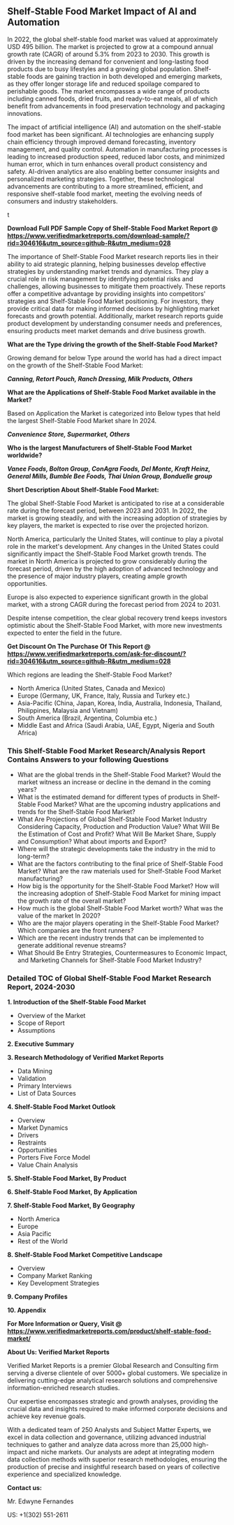 <h2>Shelf-Stable Food Market Impact of AI and Automation</h2><p>In 2022, the global shelf-stable food market was valued at approximately USD 495 billion. The market is projected to grow at a compound annual growth rate (CAGR) of around 5.3% from 2023 to 2030. This growth is driven by the increasing demand for convenient and long-lasting food products due to busy lifestyles and a growing global population. Shelf-stable foods are gaining traction in both developed and emerging markets, as they offer longer storage life and reduced spoilage compared to perishable goods. The market encompasses a wide range of products including canned foods, dried fruits, and ready-to-eat meals, all of which benefit from advancements in food preservation technology and packaging innovations.</p><p>The impact of artificial intelligence (AI) and automation on the shelf-stable food market has been significant. AI technologies are enhancing supply chain efficiency through improved demand forecasting, inventory management, and quality control. Automation in manufacturing processes is leading to increased production speed, reduced labor costs, and minimized human error, which in turn enhances overall product consistency and safety. AI-driven analytics are also enabling better consumer insights and personalized marketing strategies. Together, these technological advancements are contributing to a more streamlined, efficient, and responsive shelf-stable food market, meeting the evolving needs of consumers and industry stakeholders.</p>t</p><p id="" class=""><strong>Download Full PDF Sample Copy of Shelf-Stable Food Market Report @ <a href="https://www.verifiedmarketreports.com/download-sample/?rid=304616&utm_source=github-R&utm_medium=028" target="_blank">https://www.verifiedmarketreports.com/download-sample/?rid=304616&utm_source=github-R&utm_medium=028</a></strong></p><p>The importance of&nbsp;Shelf-Stable Food Market research reports lies in their ability to aid strategic planning, helping businesses develop effective strategies by understanding market trends and dynamics. They play a crucial role in risk management by identifying potential risks and challenges, allowing businesses to mitigate them proactively. These reports offer a competitive advantage by providing insights into competitors' strategies and Shelf-Stable Food Market positioning. For investors, they provide critical data for making informed decisions by highlighting market forecasts and growth potential. Additionally, market research reports guide product development by understanding consumer needs and preferences, ensuring products meet market demands and drive business growth.</p><p><strong>What are the&nbsp;Type driving the growth of the Shelf-Stable Food Market?</strong></p><p id="" class="">Growing demand for below Type around the world has had a direct impact on the growth of the Shelf-Stable Food Market:</p><em><strong>Canning, Retort Pouch, Ranch Dressing, Milk Products, Others</strong></em></p><strong>What are the&nbsp;Applications&nbsp;of Shelf-Stable Food Market available in the Market?</strong></p><p id="" class="">Based on Application the Market is categorized into Below types that held the largest Shelf-Stable Food Market share In 2024.</p><em><strong>Convenience Store, Supermarket, Others</strong></em></p><strong>Who is the largest Manufacturers of Shelf-Stable Food Market worldwide?</strong></p><p><em><strong>Vanee Foods, Bolton Group, ConAgra Foods, Del Monte, Kraft Heinz, General Mills, Bumble Bee Foods, Thai Union Group, Bonduelle group</strong></em></p><p id="" class=""><strong>Short Description About Shelf-Stable Food Market:</strong></p><p>The global Shelf-Stable Food Market is anticipated to rise at a considerable rate during the forecast period, between 2023 and 2031. In 2022, the market is growing steadily, and with the increasing adoption of strategies by key players, the market is expected to rise over the projected horizon.</p><p>North America, particularly the United States, will continue to play a pivotal role in the market's development. Any changes in the United States could significantly impact the Shelf-Stable Food Market growth trends. The market in North America is projected to grow considerably during the forecast period, driven by the high adoption of advanced technology and the presence of major industry players, creating ample growth opportunities.</p><p>Europe is also expected to experience significant growth in the global market, with a strong CAGR during the forecast period from 2024 to 2031.</p><p>Despite intense competition, the clear global recovery trend keeps investors optimistic about the Shelf-Stable Food Market, with more new investments expected to enter the field in the future.</p><p id="" class=""><strong>Get Discount On The Purchase Of This Report @ <a href="https://www.verifiedmarketreports.com/ask-for-discount/?rid=304616&utm_source=github-R&utm_medium=028" target="_blank">https://www.verifiedmarketreports.com/ask-for-discount/?rid=304616&utm_source=github-R&utm_medium=028</a></strong></p>Which regions are leading the Shelf-Stable Food Market?</p><ul><li>North America (United States, Canada and Mexico)</li><li>Europe (Germany, UK, France, Italy, Russia and Turkey etc.)</li><li>Asia-Pacific (China, Japan, Korea, India, Australia, Indonesia, Thailand, Philippines, Malaysia and Vietnam)</li><li>South America (Brazil, Argentina, Columbia etc.)</li><li>Middle East and Africa (Saudi Arabia, UAE, Egypt, Nigeria and South Africa)</li></ul><h3 id="" class="">This Shelf-Stable Food Market Research/Analysis Report Contains Answers to your following Questions</h3><ul><li>What are the global trends in the Shelf-Stable Food Market? Would the market witness an increase or decline in the demand in the coming years?</li><li>What is the estimated demand for different types of products in Shelf-Stable Food Market? What are the upcoming industry applications and trends for the Shelf-Stable Food Market?</li><li>What Are Projections of Global Shelf-Stable Food Market Industry Considering Capacity, Production and Production Value? What Will Be the Estimation of Cost and Profit? What Will Be Market Share, Supply and Consumption? What about imports and Export?</li><li>Where will the strategic developments take the industry in the mid to long-term?</li><li>What are the factors contributing to the final price of Shelf-Stable Food Market? What are the raw materials used for Shelf-Stable Food Market manufacturing?</li><li>How big is the opportunity for the Shelf-Stable Food Market? How will the increasing adoption of Shelf-Stable Food Market for mining impact the growth rate of the overall market?</li><li>How much is the global Shelf-Stable Food Market worth? What was the value of the market In 2020?</li><li>Who are the major players operating in the Shelf-Stable Food Market? Which companies are the front runners?</li><li>Which are the recent industry trends that can be implemented to generate additional revenue streams?</li><li>What Should Be Entry Strategies, Countermeasures to Economic Impact, and Marketing Channels for Shelf-Stable Food Market Industry?</li></ul><h3 id="" class="">Detailed TOC of Global Shelf-Stable Food Market Research Report, 2024-2030</h3><p id="" class=""><strong>1. Introduction of the Shelf-Stable Food Market</strong></p><ul><li>Overview of the Market</li><li>Scope of Report</li><li>Assumptions</li></ul><p id="" class=""><strong>2. Executive Summary</strong></p><p id="" class=""><strong>3. Research Methodology of Verified Market Reports</strong></p><ul><li>Data Mining</li><li>Validation</li><li>Primary Interviews</li><li>List of Data Sources</li></ul><p id="" class=""><strong>4. Shelf-Stable Food Market Outlook</strong></p><ul><li>Overview</li><li>Market Dynamics</li><li>Drivers</li><li>Restraints</li><li>Opportunities</li><li>Porters Five Force Model</li><li>Value Chain Analysis</li></ul><p id="" class=""><strong>5. Shelf-Stable Food Market, By Product</strong></p><p id="" class=""><strong>6. Shelf-Stable Food Market, By Application</strong></p><p id="" class=""><strong>7. Shelf-Stable Food Market, By Geography</strong></p><ul><li>North America</li><li>Europe</li><li>Asia Pacific</li><li>Rest of the World</li></ul><p id="" class=""><strong>8. Shelf-Stable Food Market Competitive Landscape</strong></p><ul><li>Overview</li><li>Company Market Ranking</li><li>Key Development Strategies</li></ul><p id="" class=""><strong>9. Company Profiles</strong></p><p id="" class=""><strong>10. Appendix</strong></p><p id="" class=""><strong>For More Information or Query, Visit @ <a href="https://www.verifiedmarketreports.com/product/shelf-stable-food-market/" target="_blank">https://www.verifiedmarketreports.com/product/shelf-stable-food-market/</a></strong></p><p id="" class=""><strong>About Us: Verified Market Reports</strong></p><p id="" class="">Verified Market Reports is a premier Global Research and Consulting firm serving a diverse clientele of over 5000+ global customers. We specialize in delivering cutting-edge analytical research solutions and comprehensive information-enriched research studies.</p><p id="" class="">Our expertise encompasses strategic and growth analyses, providing the crucial data and insights required to make informed corporate decisions and achieve key revenue goals.</p><p id="" class="">With a dedicated team of 250 Analysts and Subject Matter Experts, we excel in data collection and governance, utilizing advanced industrial techniques to gather and analyze data across more than 25,000 high-impact and niche markets. Our analysts are adept at integrating modern data collection methods with superior research methodologies, ensuring the production of precise and insightful research based on years of collective experience and specialized knowledge.</p><p id="" class=""><strong>Contact us:</strong></p><p id="" class="">Mr. Edwyne Fernandes</p><p id="" class="">US: +1(302) 551-2611</p>